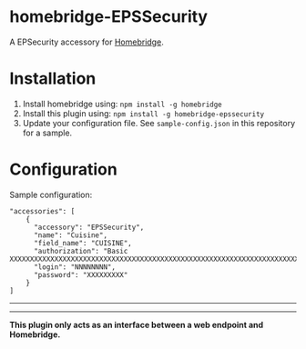 # homebridge-EPSSecurity

A EPSecurity accessory for [Homebridge](https://github.com/nfarina/homebridge).

# Installation

1. Install homebridge using: `npm install -g homebridge`
2. Install this plugin using: `npm install -g homebridge-epssecurity`
3. Update your configuration file. See `sample-config.json` in this repository for a sample.

# Configuration

Sample configuration:

```
"accessories": [
    {
      "accessory": "EPSSecurity",
      "name": "Cuisine",
      "field_name": "CUISINE",
      "authorization": "Basic XXXXXXXXXXXXXXXXXXXXXXXXXXXXXXXXXXXXXXXXXXXXXXXXXXXXXXXXXXXXXXXXXXXXXXXXXXXX",
      "login": "NNNNNNNN",
      "password": "XXXXXXXXX"
    }
]
```


---



---

**This plugin only acts as an interface between a web endpoint and Homebridge.** 
